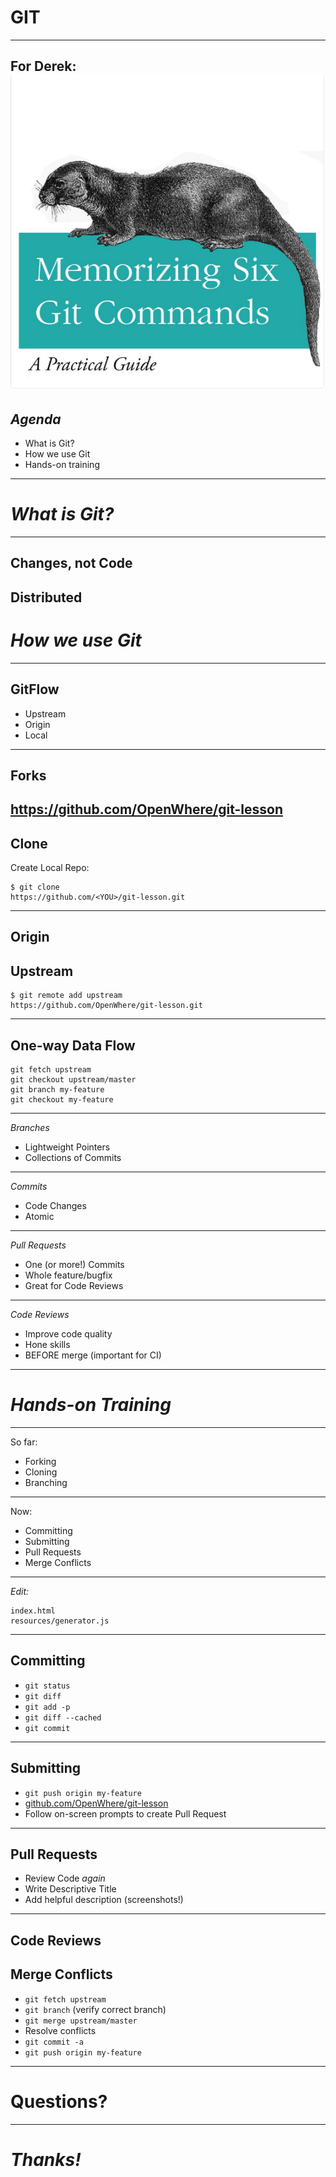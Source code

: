 # GIT
---
For Derek:
![Memorizing Six Commands](./resources/memorizing-six.png)
---
## *Agenda*
+ What is Git?
+ How we use Git
+ Hands-on training
---
# *What is Git?*
---
Changes, not Code
---
Distributed
---
# *How we use Git*
---
GitFlow
---
+ Upstream
+ Origin
+ Local
---
Forks
---
https://github.com/OpenWhere/git-lesson
---
Clone
---
Create Local Repo:

```
$ git clone
https://github.com/<YOU>/git-lesson.git
```
---
Origin
---
Upstream
---
```
$ git remote add upstream
https://github.com/OpenWhere/git-lesson.git
```
---
One-way Data Flow
---
```
git fetch upstream
git checkout upstream/master
git branch my-feature
git checkout my-feature
```
---
*Branches*

+ Lightweight Pointers
+ Collections of Commits
---
*Commits*

+ Code Changes
+ Atomic
---
*Pull Requests*

+ One (or more!) Commits
+ Whole feature/bugfix
+ Great for Code Reviews
---
*Code Reviews*

+ Improve code quality
+ Hone skills
+ BEFORE merge (important for CI)
---
# *Hands-on Training*
---
So far:

+ Forking
+ Cloning
+ Branching
---
Now:

+ Committing
+ Submitting
+ Pull Requests
+ Merge Conflicts
---
*Edit:*
```
index.html
resources/generator.js
```
---
Committing
---
+ `git status`
+ `git diff`
+ `git add -p`
+ `git diff --cached`
+ `git commit`
---
Submitting
---
+ `git push origin my-feature`
+ [github.com/OpenWhere/git-lesson](github.com/OpenWhere/git-lesson)
+ Follow on-screen prompts to create Pull Request
---
Pull Requests
---
+ Review Code *again*
+ Write Descriptive Title
+ Add helpful description (screenshots!)
---
Code Reviews
---
Merge Conflicts
---
+ `git fetch upstream`
+ `git branch` (verify correct branch)
+ `git merge upstream/master`
+ Resolve conflicts
+ `git commit -a`
+ `git push origin my-feature`
---
# Questions?
---
# *Thanks!*
